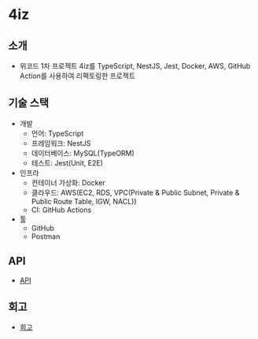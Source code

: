 # 4iz

## 소개

- 위코드 1차 프로젝트 4iz를 TypeScript, NestJS, Jest, Docker, AWS, GitHub Action를 사용하여 리팩토링한 프로젝트

## 기술 스택

- 개발
  - 언어: TypeScript
  - 프레임워크: NestJS
  - 데이터베이스: MySQL(TypeORM)
  - 테스트: Jest(Unit, E2E)
- 인프라
  - 컨테이너 가상화: Docker
  - 클라우드: AWS(EC2, RDS, VPC(Private & Public Subnet, Private & Public Route Table, IGW, NACL))
  - CI: GitHub Actions
- 툴
  - GitHub
  - Postman

## API

- <a href="https://documenter.getpostman.com/view/18098390/2s9XxyPssC" target="_blank">API</a>

## 회고

- <a href="https://whooa27.blogspot.com/2023/08/4iz.html" target="_blank">회고</a>
